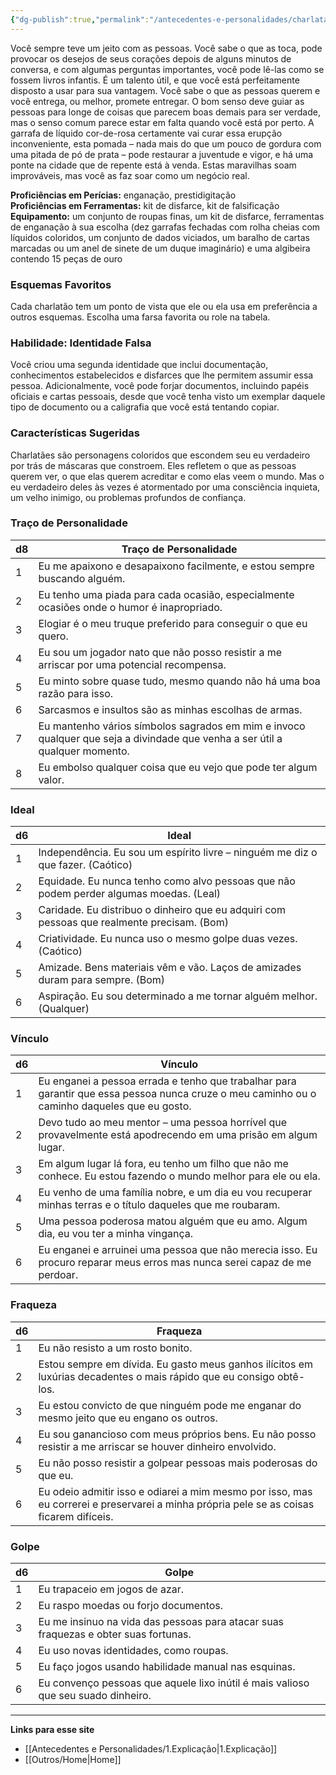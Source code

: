 ```yaml
---
{"dg-publish":true,"permalink":"/antecedentes-e-personalidades/charlatao/","tags":["Antecedentes Charlatão"]}
---
```


Você sempre teve um jeito com as pessoas. Você sabe o que as toca, pode provocar os desejos de seus corações depois de alguns minutos de conversa, e com algumas perguntas importantes, você pode lê-las como se fossem livros infantis. É um talento útil, e que você está perfeitamente disposto a usar para sua vantagem. Você sabe o que as pessoas querem e você entrega, ou melhor, promete entregar. O bom senso deve guiar as pessoas para longe de coisas que parecem boas demais para ser verdade, mas o senso comum parece estar em falta quando você está por perto. A garrafa de líquido cor-de-rosa certamente vai curar essa erupção inconveniente, esta pomada – nada mais do que um pouco de gordura com uma pitada de pó de prata – pode restaurar a juventude e vigor, e há uma ponte na cidade que de repente está à venda. Estas maravilhas soam improváveis, mas você as faz soar como um negócio real.

**Proficiências em Perícias:** enganação, prestidigitação  
**Proficiências em Ferramentas:** kit de disfarce, kit de falsificação  
**Equipamento:** um conjunto de roupas finas, um kit de disfarce, ferramentas de enganação à sua escolha (dez garrafas fechadas com rolha cheias com líquidos coloridos, um conjunto de dados viciados, um baralho de cartas marcadas ou um anel de sinete de um duque imaginário) e uma algibeira contendo 15 peças de ouro  

### Esquemas Favoritos
Cada charlatão tem um ponto de vista que ele ou ela usa em preferência a outros esquemas. Escolha uma farsa favorita ou role na tabela.

### Habilidade: Identidade Falsa
Você criou uma segunda identidade que inclui documentação, conhecimentos estabelecidos e disfarces que lhe permitem assumir essa pessoa. Adicionalmente, você pode forjar documentos, incluindo papéis oficiais e cartas pessoais, desde que você tenha visto um exemplar daquele tipo de documento ou a caligrafia que você está tentando copiar.

### Características Sugeridas
Charlatães são personagens coloridos que escondem seu eu verdadeiro por trás de máscaras que constroem. Eles refletem o que as pessoas querem ver, o que elas querem acreditar e como elas veem o mundo. Mas o eu verdadeiro deles às vezes é atormentado por uma consciência inquieta, um velho inimigo, ou problemas profundos de confiança.

### Traço de Personalidade

| d8 | Traço de Personalidade                                                                                           |
|----|------------------------------------------------------------------------------------------------------------------|
| 1  | Eu me apaixono e desapaixono facilmente, e estou sempre buscando alguém.                                        |
| 2  | Eu tenho uma piada para cada ocasião, especialmente ocasiões onde o humor é inapropriado.                       |
| 3  | Elogiar é o meu truque preferido para conseguir o que eu quero.                                                 |
| 4  | Eu sou um jogador nato que não posso resistir a me arriscar por uma potencial recompensa.                       |
| 5  | Eu minto sobre quase tudo, mesmo quando não há uma boa razão para isso.                                         |
| 6  | Sarcasmos e insultos são as minhas escolhas de armas.                                                            |
| 7  | Eu mantenho vários símbolos sagrados em mim e invoco qualquer que seja a divindade que venha a ser útil a qualquer momento. |
| 8  | Eu embolso qualquer coisa que eu vejo que pode ter algum valor.                                                  |

### Ideal

| d6 | Ideal                                                                                     |
|----|-------------------------------------------------------------------------------------------|
| 1  | Independência. Eu sou um espírito livre – ninguém me diz o que fazer. (Caótico)          |
| 2  | Equidade. Eu nunca tenho como alvo pessoas que não podem perder algumas moedas. (Leal)   |
| 3  | Caridade. Eu distribuo o dinheiro que eu adquiri com pessoas que realmente precisam. (Bom)|
| 4  | Criatividade. Eu nunca uso o mesmo golpe duas vezes. (Caótico)                             |
| 5  | Amizade. Bens materiais vêm e vão. Laços de amizades duram para sempre. (Bom)             |
| 6  | Aspiração. Eu sou determinado a me tornar alguém melhor. (Qualquer)                        |

### Vínculo

| d6 | Vínculo                                                                                                   |
|----|----------------------------------------------------------------------------------------------------------|
| 1  | Eu enganei a pessoa errada e tenho que trabalhar para garantir que essa pessoa nunca cruze o meu caminho ou o caminho daqueles que eu gosto. |
| 2  | Devo tudo ao meu mentor – uma pessoa horrível que provavelmente está apodrecendo em uma prisão em algum lugar. |
| 3  | Em algum lugar lá fora, eu tenho um filho que não me conhece. Eu estou fazendo o mundo melhor para ele ou ela. |
| 4  | Eu venho de uma família nobre, e um dia eu vou recuperar minhas terras e o título daqueles que me roubaram. |
| 5  | Uma pessoa poderosa matou alguém que eu amo. Algum dia, eu vou ter a minha vingança.                      |
| 6  | Eu enganei e arruinei uma pessoa que não merecia isso. Eu procuro reparar meus erros mas nunca serei capaz de me perdoar. |

### Fraqueza

| d6 | Fraqueza                                                                                          |
|----|--------------------------------------------------------------------------------------------------|
| 1  | Eu não resisto a um rosto bonito.                                                                 |
| 2  | Estou sempre em dívida. Eu gasto meus ganhos ilícitos em luxúrias decadentes o mais rápido que eu consigo obtê-los. |
| 3  | Eu estou convicto de que ninguém pode me enganar do mesmo jeito que eu engano os outros.         |
| 4  | Eu sou ganancioso com meus próprios bens. Eu não posso resistir a me arriscar se houver dinheiro envolvido. |
| 5  | Eu não posso resistir a golpear pessoas mais poderosas do que eu.                                |
| 6  | Eu odeio admitir isso e odiarei a mim mesmo por isso, mas eu correrei e preservarei a minha própria pele se as coisas ficarem difíceis. |

### Golpe

| d6 | Golpe                                                                                         |
|----|-----------------------------------------------------------------------------------------------|
| 1  | Eu trapaceio em jogos de azar.                                                                 |
| 2  | Eu raspo moedas ou forjo documentos.                                                            |
| 3  | Eu me insinuo na vida das pessoas para atacar suas fraquezas e obter suas fortunas.            |
| 4  | Eu uso novas identidades, como roupas.                                                          |
| 5  | Eu faço jogos usando habilidade manual nas esquinas.                                            |
| 6  | Eu convenço pessoas que aquele lixo inútil é mais valioso que seu suado dinheiro.               |
___
**Links para esse site**
- [[Antecedentes e Personalidades/1.Explicação\|1.Explicação]]
- [[Outros/Home\|Home]]
